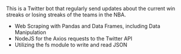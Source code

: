 This is a Twitter bot that regularly send updates about the current win streaks or losing streaks of the teams in the NBA. 
- Web Scraping with Pandas and Data Frames, including Data Manipulation
- NodeJS for the Axios requests to the Twitter API
- Utilizing the fs module to write and read JSON